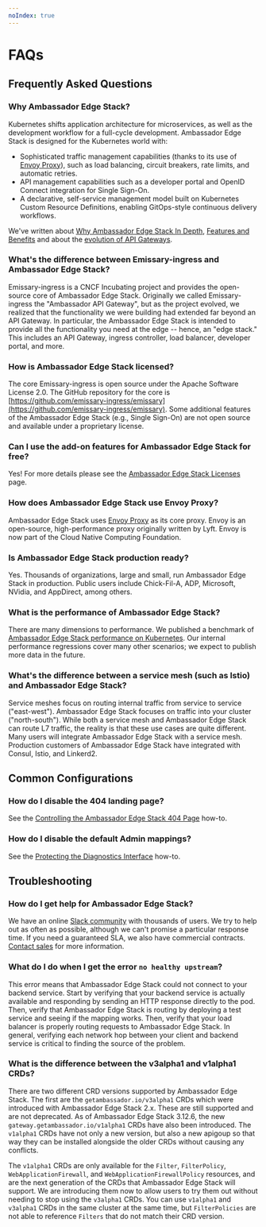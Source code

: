 ```yaml
---
noIndex: true
---
```


# FAQs

## Frequently Asked Questions

### Why Ambassador Edge Stack?

Kubernetes shifts application architecture for microservices, as well as the development workflow for a full-cycle development. Ambassador Edge Stack is designed for the Kubernetes world with:

* Sophisticated traffic management capabilities (thanks to its use of [Envoy Proxy](https://www.envoyproxy.io)), such as load balancing, circuit breakers, rate limits, and automatic retries.
* API management capabilities such as a developer portal and OpenID Connect integration for Single Sign-On.
* A declarative, self-service management model built on Kubernetes Custom Resource Definitions, enabling GitOps-style continuous delivery workflows.

We've written about [Why Ambassador Edge Stack In Depth](why-ambassador-edge-stack.md), [Features and Benefits](features-and-benefits.md) and about the [evolution of API Gateways](core-concepts/microservices-api-gateways.md).

### What's the difference between Emissary-ingress and Ambassador Edge Stack?

Emissary-ingress is a CNCF Incubating project and provides the open-source core of Ambassador Edge Stack. Originally we called Emissary-ingress the "Ambassador API Gateway", but as the project evolved, we realized that the functionality we were building had extended far beyond an API Gateway. In particular, the Ambassador Edge Stack is intended to provide all the functionality you need at the edge -- hence, an "edge stack." This includes an API Gateway, ingress controller, load balancer, developer portal, and more.

### How is Ambassador Edge Stack licensed?

The core Emissary-ingress is open source under the Apache Software License 2.0. The GitHub repository for the core is [https://github.com/emissary-ingress/emissary](https://github.com/emissary-ingress/emissary). Some additional features of the Ambassador Edge Stack (e.g., Single Sign-On) are not open source and available under a proprietary license.

### Can I use the add-on features for Ambassador Edge Stack for free?

Yes! For more details please see the [Ambassador Edge Stack Licenses](ambassador-edge-stack-licenses.md) page.

### How does Ambassador Edge Stack use Envoy Proxy?

Ambassador Edge Stack uses [Envoy Proxy](https://www.envoyproxy.io) as its core proxy. Envoy is an open-source, high-performance proxy originally written by Lyft. Envoy is now part of the Cloud Native Computing Foundation.

### Is Ambassador Edge Stack production ready?

Yes. Thousands of organizations, large and small, run Ambassador Edge Stack in production. Public users include Chick-Fil-A, ADP, Microsoft, NVidia, and AppDirect, among others.

### What is the performance of Ambassador Edge Stack?

There are many dimensions to performance. We published a benchmark of [Ambassador Edge Stack performance on Kubernetes](https://www.getambassador.io/resources/envoyproxy-performance-on-k8s). Our internal performance regressions cover many other scenarios; we expect to publish more data in the future.

### What's the difference between a service mesh (such as Istio) and Ambassador Edge Stack?

Service meshes focus on routing internal traffic from service to service ("east-west"). Ambassador Edge Stack focuses on traffic into your cluster ("north-south"). While both a service mesh and Ambassador Edge Stack can route L7 traffic, the reality is that these use cases are quite different. Many users will integrate Ambassador Edge Stack with a service mesh. Production customers of Ambassador Edge Stack have integrated with Consul, Istio, and Linkerd2.

## Common Configurations

### How do I disable the 404 landing page?

See the [Controlling the Ambassador Edge Stack 404 Page](controlling-the-edge-stack-404-page.md) how-to.

### How do I disable the default Admin mappings?

See the [Protecting the Diagnostics Interface](protecting-access-to-the-diagnostics-interface.md) how-to.

## Troubleshooting

### How do I get help for Ambassador Edge Stack?

We have an online [Slack community](http://a8r.io/slack) with thousands of users. We try to help out as often as possible, although we can't promise a particular response time. If you need a guaranteed SLA, we also have commercial contracts. [Contact sales](https://www.getambassador.io/contact-us) for more information.

### What do I do when I get the error `no healthy upstream`?

This error means that Ambassador Edge Stack could not connect to your backend service. Start by verifying that your backend service is actually available and responding by sending an HTTP response directly to the pod. Then, verify that Ambassador Edge Stack is routing by deploying a test service and seeing if the mapping works. Then, verify that your load balancer is properly routing requests to Ambassador Edge Stack. In general, verifying each network hop between your client and backend service is critical to finding the source of the problem.

### What is the difference between the v3alpha1 and v1alpha1 CRDs?

There are two different CRD versions supported by Ambassador Edge Stack. The first are the `getambassador.io/v3alpha1` CRDs which were introduced with Ambassador Edge Stack 2.x. These are still supported and are not deprecated. As of Ambassador Edge Stack 3.12.6, the new `gateway.getambassador.io/v1alpha1` CRDs have also been introduced. The `v1alpha1` CRDs have not only a new version, but also a new apigoup so that way they can be installed alongside the older CRDs without causing any conflicts.

The `v1alpha1` CRDs are only available for the `Filter`, `FilterPolicy`, `WebApplicationFirewall`, and `WebApplicationFirewallPolicy` resources, and are the next generation of the CRDs that Ambassador Edge Stack will support. We are introducing them now to allow users to try them out without needing to stop using the `v3alpha1` CRDs. You can use `v1alpha1` and `v3alpha1` CRDs in the same cluster at the same time, but `FilterPolicies` are not able to reference `Filters` that do not match their CRD version.
